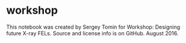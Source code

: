 # workshop
This notebook was created by Sergey Tomin for Workshop: Designing future X-ray FELs. Source and license info is on GitHub. August 2016.
